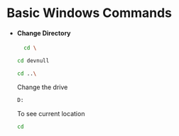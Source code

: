 # Basic Windows Commands

* #### Change Directory
  
  ```bash
    cd \
  ```
    ```bash
    cd devnull
  ```
    ```bash
    cd ..\
  ```

    Change the drive
    ```bash
    D:
  ```
  To see current location
    ```bash
    cd 
  ```